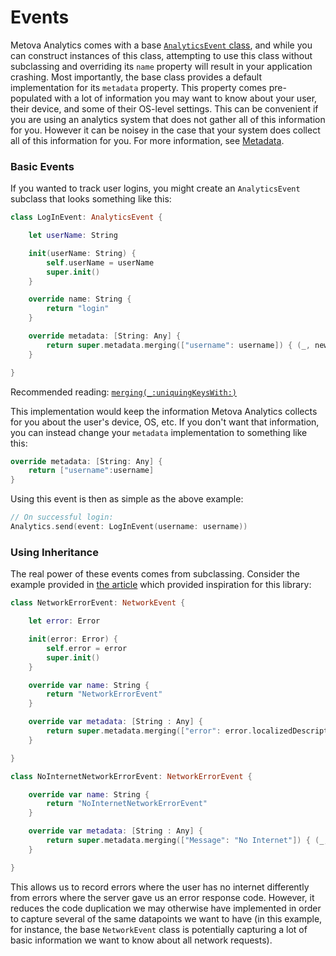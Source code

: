 #  Events

Metova Analytics comes with a base [`AnalyticsEvent` class](../MetovaAnalytics/Core/Events/AnalyticsEvent.swift), and while you can construct instances of this class, attempting to use this class without subclassing and overriding its `name` property will result in your application crashing.  Most importantly, the base class provides a default implementation for its `metadata` property.  This property comes pre-populated with a lot of information you may want to know about your user, their device, and some of their OS-level settings.  This can be convenient if you are using an analytics system that does not gather all of this information for you.  However it can be noisey in the case that your system does collect all of this information for you.  For more information, see [Metadata](./Metadata.md).

### Basic Events

If you wanted to track user logins, you might create an `AnalyticsEvent` subclass that looks something like this:

```swift
class LogInEvent: AnalyticsEvent {

    let userName: String

    init(userName: String) {
        self.userName = userName
        super.init()
    }

    override name: String { 
        return "login"
    }

    override metadata: [String: Any] {
        return super.metadata.merging(["username": username]) { (_, new) in new }
    }

}
```

Recommended reading: [`merging(_:uniquingKeysWith:)`](https://developer.apple.com/documentation/swift/dictionary/2892849-merging)

This implementation would keep the information Metova Analytics collects for you about the user's device, OS, etc.  If you don't want that information, you can instead change your `metadata` implementation to something like this:

```swift
override metadata: [String: Any] {
    return ["username":username]
}
```

Using this event is then as simple as the above example:

```swift
// On successful login:
Analytics.send(event: LogInEvent(username: username))
```

### Using Inheritance

The real power of these events comes from subclassing.  Consider the example provided in [the article](http://khanlou.com/2017/12/misusing-subclassing/) which provided inspiration for this library:

```swift
class NetworkErrorEvent: NetworkEvent {

    let error: Error

    init(error: Error) {
        self.error = error
        super.init()
    }

    override var name: String {
        return "NetworkErrorEvent"
    }

    override var metadata: [String : Any] {
        return super.metadata.merging(["error": error.localizedDescription]) { (_,new) in new }
    }

}

class NoInternetNetworkErrorEvent: NetworkErrorEvent {

    override var name: String {
        return "NoInternetNetworkErrorEvent"
    }

    override var metadata: [String : Any] {
        return super.metadata.merging(["Message": "No Internet"]) { (_,new) in new }
    }

}
```

This allows us to record errors where the user has no internet differently from errors where the server gave us an error response code.  However, it reduces the code duplication we may otherwise have implemented in order to capture several of the same datapoints we want to have (in this example, for instance, the base `NetworkEvent` class is potentially capturing a lot of basic information we want to know about all network requests).
